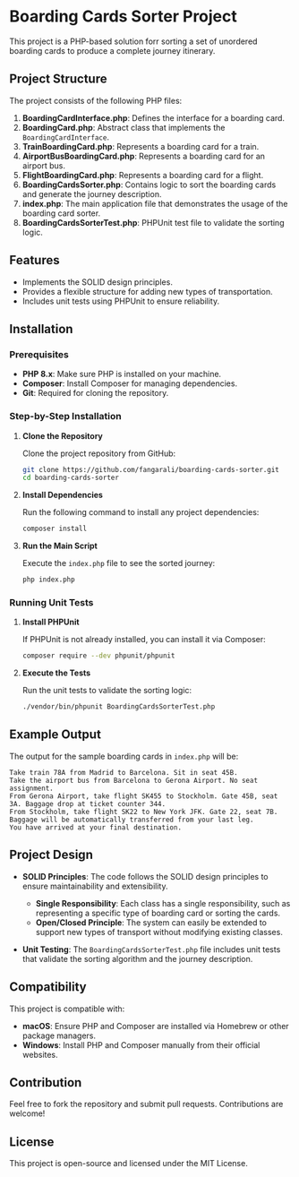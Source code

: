 # Boarding Cards Sorter Project

This project is a PHP-based solution forr sorting a set of unordered boarding cards to produce a complete journey itinerary.

## Project Structure

The project consists of the following PHP files:

1. **BoardingCardInterface.php**: Defines the interface for a boarding card.
2. **BoardingCard.php**: Abstract class that implements the `BoardingCardInterface`.
3. **TrainBoardingCard.php**: Represents a boarding card for a train.
4. **AirportBusBoardingCard.php**: Represents a boarding card for an airport bus.
5. **FlightBoardingCard.php**: Represents a boarding card for a flight.
6. **BoardingCardsSorter.php**: Contains logic to sort the boarding cards and generate the journey description.
7. **index.php**: The main application file that demonstrates the usage of the boarding card sorter.
8. **BoardingCardsSorterTest.php**: PHPUnit test file to validate the sorting logic.

## Features

- Implements the SOLID design principles.
- Provides a flexible structure for adding new types of transportation.
- Includes unit tests using PHPUnit to ensure reliability.

## Installation

### Prerequisites

- **PHP 8.x**: Make sure PHP is installed on your machine.
- **Composer**: Install Composer for managing dependencies.
- **Git**: Required for cloning the repository.

### Step-by-Step Installation

1. **Clone the Repository**

   Clone the project repository from GitHub:
   ```bash
   git clone https://github.com/fangarali/boarding-cards-sorter.git
   cd boarding-cards-sorter
   ```

2. **Install Dependencies**


   Run the following command to install any project dependencies:
   ```bash
   composer install
   ```

3. **Run the Main Script**

   Execute the `index.php` file to see the sorted journey:
   ```bash
   php index.php
   ```

### Running Unit Tests

1. **Install PHPUnit**

   If PHPUnit is not already installed, you can install it via Composer:
   ```bash
   composer require --dev phpunit/phpunit
   ```

2. **Execute the Tests**

   Run the unit tests to validate the sorting logic:
   ```bash
   ./vendor/bin/phpunit BoardingCardsSorterTest.php
   ```

## Example Output

The output for the sample boarding cards in `index.php` will be:

```
Take train 78A from Madrid to Barcelona. Sit in seat 45B.
Take the airport bus from Barcelona to Gerona Airport. No seat assignment.
From Gerona Airport, take flight SK455 to Stockholm. Gate 45B, seat 3A. Baggage drop at ticket counter 344.
From Stockholm, take flight SK22 to New York JFK. Gate 22, seat 7B. Baggage will be automatically transferred from your last leg.
You have arrived at your final destination.
```

## Project Design

- **SOLID Principles**: The code follows the SOLID design principles to ensure maintainability and extensibility.
  - **Single Responsibility**: Each class has a single responsibility, such as representing a specific type of boarding card or sorting the cards.
  - **Open/Closed Principle**: The system can easily be extended to support new types of transport without modifying existing classes.

- **Unit Testing**: The `BoardingCardsSorterTest.php` file includes unit tests that validate the sorting algorithm and the journey description.

## Compatibility

This project is compatible with:

- **macOS**: Ensure PHP and Composer are installed via Homebrew or other package managers.
- **Windows**: Install PHP and Composer manually from their official websites.

## Contribution

Feel free to fork the repository and submit pull requests. Contributions are welcome!

## License

This project is open-source and licensed under the MIT License.
